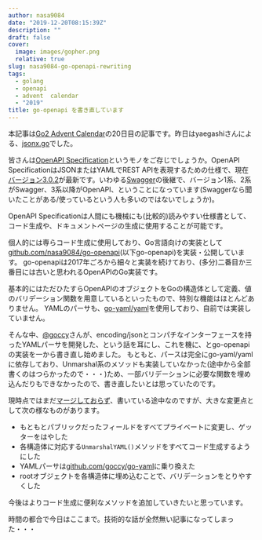 ```yaml
---
author: nasa9084
date: "2019-12-20T08:15:39Z"
description: ""
draft: false
cover:
  image: images/gopher.png
  relative: true
slug: nasa9084-go-openapi-rewriting
tags:
  - golang
  - openapi
  - advent  calendar
  - "2019"
title: go-openapi を書き直しています
---
```



本記事は[Go2 Advent Calendar](https://qiita.com/advent-calendar/2019/go2)の20日目の記事です。昨日はyaegashiさんによる、[jsonx.go](https://l0w.dev/posts/jsonex.go/)でした。

皆さんは[OpenAPI Specification](https://github.com/OAI/OpenAPI-Specification)というモノをご存じでしょうか。OpenAPI SpecificationはJSONまたはYAMLでREST APIを表現するための仕様で、現在[バージョン3.0.2](https://github.com/OAI/OpenAPI-Specification/blob/master/versions/3.0.2.md)が最新です。いわゆる[Swagger](https://swagger.io/)の後継で、バージョン1系、2系がSwagger、3系以降がOpenAPI、ということになっています(Swaggerなら聞いたことがある/使っているという人も多いのではないでしょうか)。

OpenAPI Specificationは人間にも機械にも(比較的)読みやすい仕様書として、コード生成や、ドキュメントページの生成に使用することが可能です。

個人的には専らコード生成に使用しており、Go言語向けの実装として[github.com/nasa9084/go-openapi](https://github.com/nasa9084/go-openapi)(以下go-openapi)を実装・公開しています。
go-openapiは2017年ごろから細々と実装を続けており、(多分)二番目か三番目には古いと思われるOpenAPIのGo実装です。

基本的にはただひたすらOpenAPIのオブジェクトをGoの構造体として定義、値のバリデーション関数を用意しているといったもので、特別な機能はほとんどありません。
YAMLのパーサも、[go-yaml/yaml](https://github.com/go-yaml/yaml)を使用しており、自前では実装していません。

そんな中、[@goccy](https://twitter.com/goccy54)さんが、encoding/jsonとコンパチなインターフェースを持ったYAMLパーサを開発した、という話を耳にし、これを機に、とgo-openapiの実装を一から書き直し始めました。
もともと、パースは完全にgo-yaml/yamlに依存しており、Unmarshal系のメソッドも実装していなかった(途中から全部書くのはつらかったので・・・)ため、一部バリデーションに必要な関数を埋め込んだりもできなかったので、書き直したいとは思っていたのです。

現時点ではまだ[マージしておらず](https://github.com/nasa9084/go-openapi/pull/3)、書いている途中なのですが、大きな変更点として次の様なものがあります。

* もともとパブリックだったフィールドをすべてプライベートに変更し、ゲッターをはやした
* 各構造体に対応する`UnmarshalYAML()`メソッドをすべてコード生成するようにした
* YAMLパーサは[github.com/goccy/go-yaml](https://github.com/goccy/go-yaml)に乗り換えた
* rootオブジェクトを各構造体に埋め込むことで、バリデーションをとりやすくした

今後はよりコード生成に便利なメソッドを追加していきたいと思っています。

時間の都合で今日はここまで。技術的な話が全然無い記事になってしまった・・・



